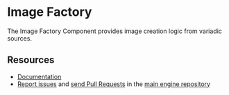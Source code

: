Image Factory
=============

The Image Factory Component provides image creation logic from variadic sources.

Resources
---------

* [Documentation](https://bic-engine.nesk.me)
* [Report issues](https://github.com/BicEngine/Engine/issues) and
  [send Pull Requests](https://github.com/BicEngine/Engine/pulls)
  in the [main engine repository](https://github.com/BicEngine/Engine)
